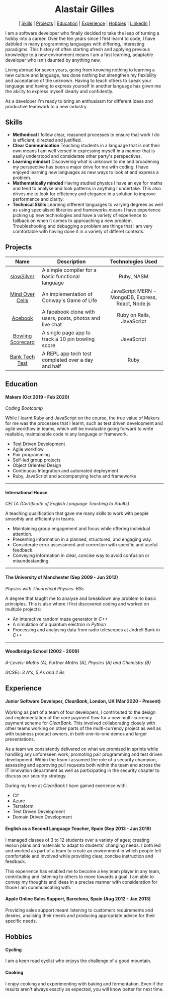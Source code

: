 <h1 align="center">
Alastair Gilles
</h1>

<p align="center">
  | <a href="#Skills">Skills</a>
  | <a href="#Projects">Projects</a>
  | <a href="#Education">Education</a>
  | <a href="#Experience">Experience</a>
  | <a href="#Hobbies">Hobbies</a>
  | <a href="https://www.linkedin.com/in/alastair-gilles-3a1761125/">LinkedIn</a>
  |
</p>

I am a software developer who finally decided to take the leap of turning a
hobby into a career. Over the ten years since I first learnt to code, I have
dabbled in many programming languages with differing, interesting paradigms.
This history of often starting afresh and applying previous knowledge to a new
environment means I am a fast learning, adaptable developer who isn't daunted
by anything new.

Living abroad for seven years, going from knowing nothing to learning a new culture
and language, has done nothing but strengthen my flexibility and acceptance of the
unknown. Having to teach others to speak your language and having to express
yourself in another language has given me the ability to express myself clearly
and confidently.

As a developer I'm ready to bring an enthusiasm for different ideas and 
productive teamwork to a new industry.

## Skills 

- **Methodical** I follow clear, reasoned processes to ensure that work I do
is efficient, directed and justified.
- **Clear Communication** Teaching students in a language that is not their own
means I am well versed in expressing myself in a manner that is easily understood
and considerate other party's perspectives.
- **Learning mindset** Discovering what is unknown to me and broadening my
perspective has been a major drive for me with coding. I have enjoyed learning
new languages as new ways to look at and express a problem.
- **Mathematically minded** Having studied physics I have an eye for maths and
tend to analyse and look patterns in anything I undertake. This also drives me
to look for efficiency and elegance in a solution to improve performance and
clarity.
- **Technical Skills** Learning different languages to varying degrees as well as
using specialised libraries and frameworks means I have experience picking up new
technologies and have a variety of experience to fallback on when it comes to
approaching a new problem. Troubleshooting and debugging a problem are things that
I am very comfortable with having done it in a variety of differet contexts.

## Projects

| Name | Description | Technologies Used |
|:----:|-------------|:-----------------:|
| [slowSilver](https://github.com/ffgi-es/slowSilver) | A simple compiler for a basic functional language | Ruby, NASM |
| [Mind Over Cells](https://github.com/Hyan18/the-css) | An implementation of Conway's Game of Life | JavaScript MERN - MongoDB, Express, React, Node.js | 
| [Acebook](https://github.com/ffgi-es/acebook_irrelevant_pests) | A facebook clone with users, posts, photos and live chat | Ruby on Rails, JavaScript |
| [Bowling Scorecard](https://github.com/ffgi-es/bowling-challenge) | A single page app to track a 10 pin bowling score | JavaScript |
| [Bank Tech Test](https://github.com/ffgi-es/bank_tech_test) | A REPL app tech test completed over a day and half | Ruby |

## Education

#### Makers (Oct 2019 - Feb 2020)

*Coding Bootcamp*

While I learnt Ruby and JavaScript on the course, the true value of Makers
for me was the processes that I learnt, such as test driven development and
agile workflow in teams, which will be invaluable going forward to write 
realiable, maintainable code in any language or framework.

- Test Driven Development
- Agile workflow
- Pair programming
- Self-led group projects
- Object Oriented Design
- Continuous Integration and automated deployment
- Ruby, JavaScript and accompanying techs and frameworks
___

#### International House

*CELTA (Certificate of English Language Teaching to Adults)*

A teaching qualification that gave me many skills to work with people smoothly
and efficiently in teams.

- Maintaining group engagement and focus while offering individual attention.
- Presenting information in a planned, structured, and engaging way.
- Considerate error assessment and correction with specific and useful feedback.
- Conveying information in clear, concise way to avoid confusion or misundestanding.
___

#### The University of Manchester (Sep 2009 - Jun 2012)

*Physics with Theoretical Physics: BSc*

A degree that taught me to analyse and breakdown any problem to basic principles. This
is also where I first discovered coding and worked on multiple projects:

- An interactive random maze generator in *C++*
- A simulation of a quantum electron in *Python*
- Processing and analysing data from radio telescopes at Jodrell Bank in *C++*
___

#### Woodbridge School (2002 - 2009)

*A-Levels: Maths (A), Further Maths (A), Physics (A) and Chemistry (B)*

*GCSEs: 3 A\*s, 5 As and 2 Bs*

## Experience

#### Junior Software Developer, *ClearBank*, London, UK (Mar 2020 - Present)

Working as part of a team of four developers, I contributed to the design and
implementation of the core payment flow for a new multi-currency payment scheme
for *ClearBank*. This involved collaborating closely with other teams working on other
parts of the multi-currency project as well as with business product owners,
in both one-to-one demos and larger presentations.

As a team we consistently delivered on what we promised in sprints while handling
any unforeseen work; promoting pair programming and test driven development.
Within the team I assumed the role of a security champion, assessing and approving
pull requests both within the team and across the IT innovation department as well
as participating in the security chapter to discuss our security strategy.

During my time at *ClearBank* I have gained exerience with:
- C#
- Azure
- Terraform
- Test Driven Development
- Domain Driven Development

#### English as a Second Language Teacher, Spain (Sep 2013 - Jun 2019)

I managed classes of 3 to 12 students over a variety of ages;
creating lesson plans and materials to adapt to students’ changing needs.
I both led and worked as part of a team to create an environment in which
people felt comfortable and involved while providing clear, concise
instruction and feedback.

This experience has enabled me to become a key team player in any team,
contributing and listening to others to move towards a goal. I am able
to convey my thoughts and ideas in a precise manner with consideration
for those I am communicating with.

#### Apple Online Sales Support, Barcelona, Spain (Aug 2012 - Jan 2013)

Providing sales support meant listening to customers requirements and
desires, analising their needs and producing appropriate advice for their
specific needs.

## Hobbies

#### Cycling

I am a keen road cyclist who enjoys the challenge of a good mountain.

#### Cooking

I enjoy cooking and experimenting with baking and fermentation. Even
if the results aren't always exactly as expected, you will know
better for next time.
